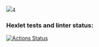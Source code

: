 <a href="https://codeclimate.com/github/besnov/frontend-project-44/maintainability"><img src="https://api.codeclimate.com/v1/badges/d5e16a80c35e20b750ee/maintainability" /></a>4


### Hexlet tests and linter status:
[![Actions Status](https://github.com/besnov/frontend-project-44/workflows/hexlet-check/badge.svg)](https://github.com/besnov/frontend-project-44/actions)
